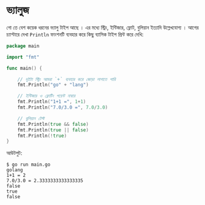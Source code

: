 # ভ্যালুজ

গো তে বেশ কয়েক ধরনের ভ্যালু টাইপ আছে । এর মধ্যে স্ট্রিং, ইন্টিজার, ফ্লোট, বুলিয়ান ইত্যাদি উল্লেখযোগ্য । আগের চ্যাপ্টারে দেখা `Println` ফাংশনটি ব্যবহার করে কিছু ব্যাসিক টাইপ প্রিন্ট করে দেখি: 

```go
package main

import "fmt"

func main() {

	// দুইটা স্ট্রিং আমরা `+` ব্যবহার করে জোড়া লাগাতে পারি
	fmt.Println("go" + "lang")

	// ইন্টিজার ও ফ্লোটিং পয়েন্ট নাম্বার 
	fmt.Println("1+1 =", 1+1)
	fmt.Println("7.0/3.0 =", 7.0/3.0)

	// বুলিয়ান টেস্ট 
	fmt.Println(true && false)
	fmt.Println(true || false)
	fmt.Println(!true)
}


```

আউটপুট: 

```
$ go run main.go
golang
1+1 = 2
7.0/3.0 = 2.3333333333333335
false
true
false
```